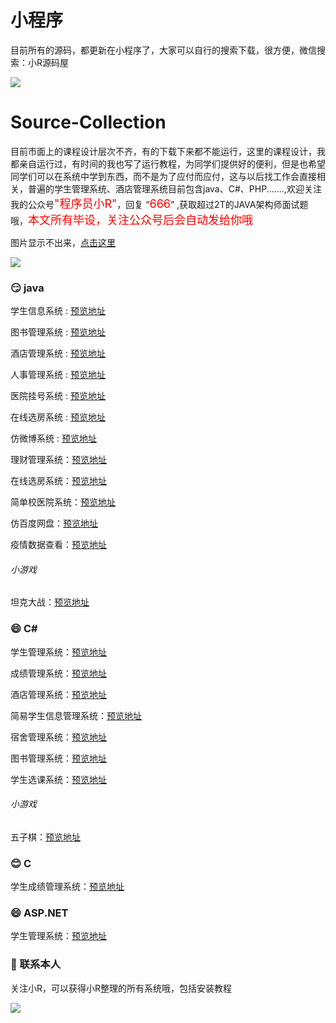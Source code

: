 # 小程序

目前所有的源码，都更新在小程序了，大家可以自行的搜索下载，很方便，微信搜索：小R源码屋

![](https://img-blog.csdnimg.cn/20210322152601306.jpg)



# Source-Collection

目前市面上的课程设计层次不齐，有的下载下来都不能运行，这里的课程设计，我都亲自运行过，有时间的我也写了运行教程，为同学们提供好的便利，但是也希望同学们可以在系统中学到东西，而不是为了应付而应付，这与以后找工作会直接相关，普遍的学生管理系统、酒店管理系统目前包含java、C#、PHP.......,欢迎关注我的公众号<font color=red size=4>"程序员小R"</font>，回复 “<font color=red size=4>666</font>” ,获取超过2T的JAVA架构师面试题哦，<font color=red size=4>本文所有毕设，关注公众号后会自动发给你哦</font>



图片显示不出来，[点击这里](http://52jdk.com/%E6%89%AB%E7%A0%81_%E6%90%9C%E7%B4%A2%E8%81%94%E5%90%88%E4%BC%A0%E6%92%AD%E6%A0%B7%E5%BC%8F-%E7%99%BD%E8%89%B2%E7%89%88.png)



![](http://52jdk.com/%E6%89%AB%E7%A0%81_%E6%90%9C%E7%B4%A2%E8%81%94%E5%90%88%E4%BC%A0%E6%92%AD%E6%A0%B7%E5%BC%8F-%E7%99%BD%E8%89%B2%E7%89%88%20-%20%E5%89%AF%E6%9C%AC.png)



### :smirk:  java

学生信息系统 : [预览地址](https://blog.csdn.net/robot_sh/article/details/103707016)

图书管理系统 : [预览地址](https://blog.csdn.net/robot_sh/article/details/105755377)

酒店管理系统 : [预览地址](https://blog.csdn.net/robot_sh/article/details/107305476)

人事管理系统 : [预览地址](https://blog.csdn.net/robot_sh/article/details/109538057)

医院挂号系统 : [预览地址](https://blog.csdn.net/robot_sh/article/details/109856482)

在线选房系统 : [预览地址](https://blog.csdn.net/robot_sh/article/details/110206785)

仿微博系统 : [预览地址](https://blog.csdn.net/robot_sh/article/details/110355894)

理财管理系统：[预览地址](https://blog.csdn.net/robot_sh/article/details/111147014)

在线选房系统：[预览地址](https://blog.csdn.net/robot_sh/article/details/110206785)

简单校医院系统：[预览地址](https://blog.csdn.net/robot_sh/article/details/111869532)

仿百度网盘：[预览地址](https://blog.csdn.net/robot_sh/article/details/111937503)

疫情数据查看：[预览地址](https://blog.csdn.net/robot_sh/article/details/111945849)

###### 小游戏

坦克大战：[预览地址](https://blog.csdn.net/robot_sh/article/details/111185522)

### :smile:  C#

学生管理系统：[预览地址]( https://blog.csdn.net/robot_sh/article/details/80991294 )

成绩管理系统：[预览地址]( https://blog.csdn.net/robot_sh/article/details/103537729 )

酒店管理系统：[预览地址]( https://blog.csdn.net/robot_sh/article/details/107304183  )

简易学生信息管理系统：[预览地址](https://blog.csdn.net/robot_sh/article/details/110942448)

宿舍管理系统：[预览地址](https://blog.csdn.net/robot_sh/article/details/110502515)

图书管理系统：[预览地址](https://blog.csdn.net/robot_sh/article/details/106042849)

学生选课系统：[预览地址](https://blog.csdn.net/robot_sh/article/details/111490271)



###### 小游戏

五子棋：[预览地址](https://blog.csdn.net/robot_sh/article/details/111686328)



### :blush:  C

学生成绩管理系统：[预览地址](https://blog.csdn.net/robot_sh/article/details/110097970)



### :smile: ASP.NET

学生管理系统：[预览地址](https://blog.csdn.net/robot_sh/article/details/111615188)









### :slightly_smiling_face:  联系本人 

关注小R，可以获得小R整理的所有系统哦，包括安装教程

![](http://52jdk.com/%40%60E%7DT%40%40Z%7D5Q%24UXSNY4BPUO6.png)